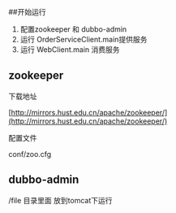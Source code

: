 ##开始运行

1. 配置zookeeper 和 dubbo-admin
2. 运行 OrderServiceClient.main提供服务
3. 运行 WebClient.main 消费服务

## zookeeper

下载地址

[http://mirrors.hust.edu.cn/apache/zookeeper/](http://mirrors.hust.edu.cn/apache/zookeeper/)

配置文件

conf/zoo.cfg

## dubbo-admin

/file 目录里面 放到tomcat下运行